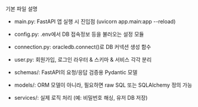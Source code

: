 기본 파일 설명

- main.py: FastAPI 앱 실행 시 진입점 (uvicorn app.main:app --reload)

- config.py: .env에서 DB 접속정보 등을 불러오는 설정 모듈

- connection.py: oracledb.connect()로 DB 커넥션 생성 함수

- user.py: 회원가입, 로그인 라우터 & 스키마 & 서비스 각각 분리

- schemas/: FastAPI의 요청/응답 검증용 Pydantic 모델

- models/: ORM 모델이 아니라, 필요하면 raw SQL 또는 SQLAlchemy 정의 가능

- services/: 실제 로직 처리 (예: 비밀번호 해싱, 유저 DB 저장)
